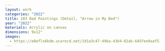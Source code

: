 ```yaml
---
layout: work
categories: "2022"
title: 103 Bad Paintings (Detail, "Arrow in My Bed")
year: "2022"
materials: Acrylic on canvas
dimensions: 9x12"
images:
  - https://e8eflx6kdm.ucarecd.net/191a3c47-49ba-4364-82ab-645fee9aaf51/-/resize/2400/-/quality/lightest/-/format/auto/
---
```

